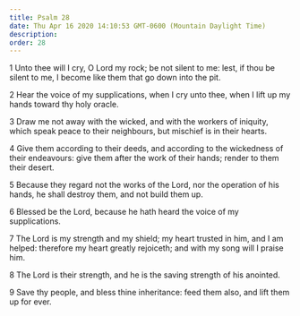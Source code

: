 ```yaml
---
title: Psalm 28
date: Thu Apr 16 2020 14:10:53 GMT-0600 (Mountain Daylight Time)
description: 
order: 28
---
```


<p>
  1 Unto thee will I cry, O Lord my rock; be not silent to me: lest, if thou be
  silent to me, I become like them that go down into the pit.
</p>
<p>
  2 Hear the voice of my supplications, when I cry unto thee, when I lift up my
  hands toward thy holy oracle.
</p>
<p>
  3 Draw me not away with the wicked, and with the workers of iniquity, which
  speak peace to their neighbours, but mischief is in their hearts.
</p>
<p>
  4 Give them according to their deeds, and according to the wickedness of their
  endeavours: give them after the work of their hands; render to them their
  desert.
</p>
<p>
  5 Because they regard not the works of the Lord, nor the operation of his
  hands, he shall destroy them, and not build them up.
</p>
<p>
  6 Blessed be the Lord, because he hath heard the voice of my supplications.
</p>
<p>
  7 The Lord is my strength and my shield; my heart trusted in him, and I am
  helped: therefore my heart greatly rejoiceth; and with my song will I praise
  him.
</p>
<p>
  8 The Lord is their strength, and he is the saving strength of his anointed.
</p>
<p>
  9 Save thy people, and bless thine inheritance: feed them also, and lift them
  up for ever.
</p>
